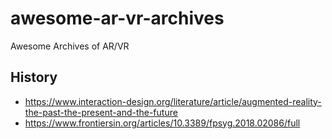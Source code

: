 # awesome-ar-vr-archives
Awesome Archives of AR/VR 

## History
- https://www.interaction-design.org/literature/article/augmented-reality-the-past-the-present-and-the-future
- https://www.frontiersin.org/articles/10.3389/fpsyg.2018.02086/full
